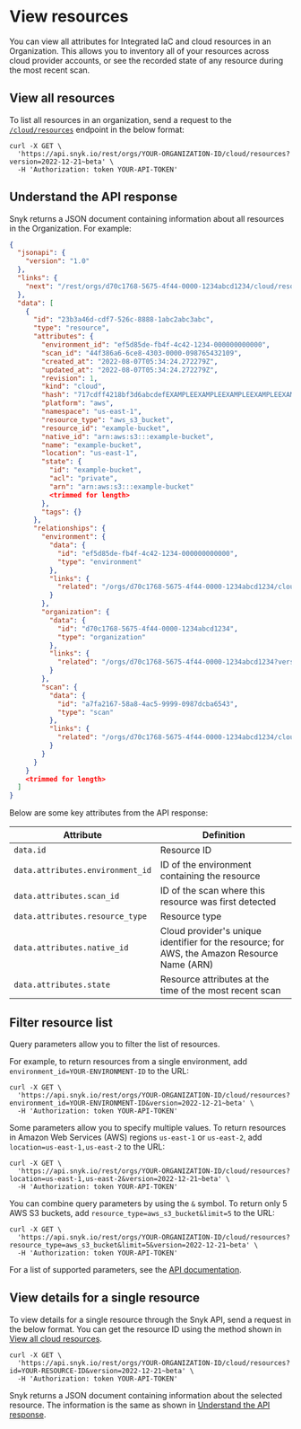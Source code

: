 # View resources

You can view all attributes for Integrated IaC and cloud resources in an Organization. This allows you to inventory all of your resources across cloud provider accounts, or see the recorded state of any resource during the most recent scan.

## View all resources

To list all resources in an organization, send a request to the [`/cloud/resources`](https://apidocs.snyk.io/?version=2022-12-21%7Ebeta#get-/orgs/-org\_id-/cloud/resources) endpoint in the below format:

```
curl -X GET \
  'https://api.snyk.io/rest/orgs/YOUR-ORGANIZATION-ID/cloud/resources?version=2022-12-21~beta' \
  -H 'Authorization: token YOUR-API-TOKEN'
```

## Understand the API response

Snyk returns a JSON document containing information about all resources in the Organization. For example:

```json
{
  "jsonapi": {
    "version": "1.0"
  },
  "links": {
    "next": "/rest/orgs/d70c1768-5675-4f44-0000-1234abcd1234/cloud/resources?starting_after=eyJpZCI6IjY5ODA5MjNhLWU0ZTAtNDg3Mi04ZDAwLWRjZDEXAMPLEEXAMPLE&version=2022-04-13~experimental"
  },
  "data": [
    {
      "id": "23b3a46d-cdf7-526c-8888-1abc2abc3abc",
      "type": "resource",
      "attributes": {
        "environment_id": "ef5d85de-fb4f-4c42-1234-000000000000",
        "scan_id": "44f386a6-6ce8-4303-0000-098765432109",
        "created_at": "2022-08-07T05:34:24.272279Z",
        "updated_at": "2022-08-07T05:34:24.272279Z",
        "revision": 1,
        "kind": "cloud",
        "hash": "717cdff4218bf3d6abcdefEXAMPLEEXAMPLEEXAMPLEEXAMPLEEXAMPLEEXAMPLE",
        "platform": "aws",
        "namespace": "us-east-1",
        "resource_type": "aws_s3_bucket",
        "resource_id": "example-bucket",
        "native_id": "arn:aws:s3:::example-bucket",
        "name": "example-bucket",
        "location": "us-east-1",
        "state": {
          "id": "example-bucket",
          "acl": "private",
          "arn": "arn:aws:s3:::example-bucket"
          <trimmed for length>
        },
        "tags": {}
      },
      "relationships": {
        "environment": {
          "data": {
            "id": "ef5d85de-fb4f-4c42-1234-000000000000",
            "type": "environment"
          },
          "links": {
            "related": "/orgs/d70c1768-5675-4f44-0000-1234abcd1234/cloud/environments?id=ef5d85de-fb4f-4c42-1234-000000000000&version=2022-12-21~beta"
          }
        },
        "organization": {
          "data": {
            "id": "d70c1768-5675-4f44-0000-1234abcd1234",
            "type": "organization"
          },
          "links": {
            "related": "/orgs/d70c1768-5675-4f44-0000-1234abcd1234?version=2022-12-21~beta"
          }
        },
        "scan": {
          "data": {
            "id": "a7fa2167-58a8-4ac5-9999-0987dcba6543",
            "type": "scan"
          },
          "links": {
            "related": "/orgs/d70c1768-5675-4f44-0000-1234abcd1234/cloud/scans?id=a7fa2167-58a8-4ac5-9999-0987dcba6543&version=2022-12-21~beta"
          }
        }
      }
    }
    <trimmed for length>
  ]
}
```

Below are some key attributes from the API response:

| Attribute                        | Definition                                                                                   |
| -------------------------------- | -------------------------------------------------------------------------------------------- |
| `data.id`                        | Resource ID                                                                                  |
| `data.attributes.environment_id` | ID of the environment containing the resource                                                |
| `data.attributes.scan_id`        | ID of the scan where this resource was first detected                                        |
| `data.attributes.resource_type`  | Resource type                                                                                |
| `data.attributes.native_id`      | Cloud provider's unique identifier for the resource; for AWS, the Amazon Resource Name (ARN) |
| `data.attributes.state`          | Resource attributes at the time of the most recent scan                                      |

## Filter resource list

Query parameters allow you to filter the list of resources.

For example, to return resources from a single environment, add `environment_id=YOUR-ENVIRONMENT-ID` to the URL:

```
curl -X GET \
  'https://api.snyk.io/rest/orgs/YOUR-ORGANIZATION-ID/cloud/resources?environment_id=YOUR-ENVIRONMENT-ID&version=2022-12-21~beta' \
  -H 'Authorization: token YOUR-API-TOKEN'
```

Some parameters allow you to specify multiple values. To return resources in Amazon Web Services (AWS) regions `us-east-1` or `us-east-2`, add `location=us-east-1,us-east-2` to the URL:

```
curl -X GET \
  'https://api.snyk.io/rest/orgs/YOUR-ORGANIZATION-ID/cloud/resources?location=us-east-1,us-east-2&version=2022-12-21~beta' \
  -H 'Authorization: token YOUR-API-TOKEN'
```

You can combine query parameters by using the `&` symbol. To return only 5 AWS S3 buckets, add `resource_type=aws_s3_bucket&limit=5` to the URL:

```
curl -X GET \
  'https://api.snyk.io/rest/orgs/YOUR-ORGANIZATION-ID/cloud/resources?resource_type=aws_s3_bucket&limit=5&version=2022-12-21~beta' \
  -H 'Authorization: token YOUR-API-TOKEN'
```

For a list of supported parameters, see the [API documentation](https://apidocs.snyk.io/?version=2022-12-21%7Ebeta#get-/orgs/-org\_id-/cloud/resources).

## View details for a single resource

To view details for a single resource through the Snyk API, send a request in the below format. You can get the resource ID using the method shown in [View all cloud resources](view-snyk-cloud-resources.md#view-all-cloud-resources).

```
curl -X GET \
  'https://api.snyk.io/rest/orgs/YOUR-ORGANIZATION-ID/cloud/resources?id=YOUR-RESOURCE-ID&version=2022-12-21~beta' \
  -H 'Authorization: token YOUR-API-TOKEN'
```

Snyk returns a JSON document containing information about the selected resource. The information is the same as shown in [Understand the API response](view-snyk-cloud-resources.md#understand-the-api-response).
